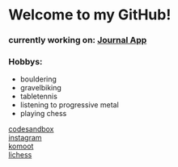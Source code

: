 # Welcome to my GitHub!

### currently working on: [Journal App](https://github.com/RobinWitt/journal-app_first-react-project)

### Hobbys: ###
- bouldering
- gravelbiking
- tabletennis
- listening to progressive metal
- playing chess

[codesandbox](https://codesandbox.io/u/RobinW)<br/>
[instagram](https://www.instagram.com/robin_climbs/reels)<br/>
[komoot](https://www.komoot.de/user/2213772897926)<br/>
[lichess](https://lichess.org/@/Rob_AOE)<br/>
